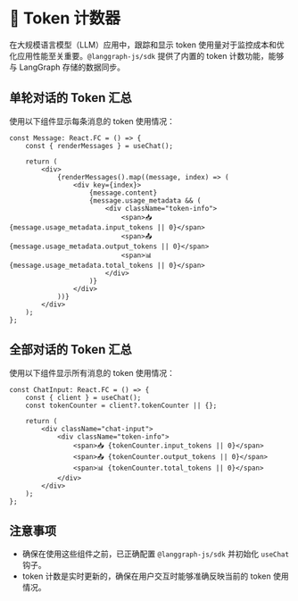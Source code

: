 # 🔢 Token 计数器

在大规模语言模型（LLM）应用中，跟踪和显示 token 使用量对于监控成本和优化应用性能至关重要。`@langgraph-js/sdk` 提供了内置的 token 计数功能，能够与 LangGraph 存储的数据同步。

## 单轮对话的 Token 汇总

使用以下组件显示每条消息的 token 使用情况：

```tsx
const Message: React.FC = () => {
    const { renderMessages } = useChat();

    return (
        <div>
            {renderMessages().map((message, index) => (
                <div key={index}>
                    {message.content}
                    {message.usage_metadata && (
                        <div className="token-info">
                            <span>📥 {message.usage_metadata.input_tokens || 0}</span>
                            <span>📤 {message.usage_metadata.output_tokens || 0}</span>
                            <span>📊 {message.usage_metadata.total_tokens || 0}</span>
                        </div>
                    )}
                </div>
            ))}
        </div>
    );
};
```

## 全部对话的 Token 汇总

使用以下组件显示所有消息的 token 使用情况：

```tsx
const ChatInput: React.FC = () => {
    const { client } = useChat();
    const tokenCounter = client?.tokenCounter || {};

    return (
        <div className="chat-input">
            <div className="token-info">
                <span>📥 {tokenCounter.input_tokens || 0}</span>
                <span>📤 {tokenCounter.output_tokens || 0}</span>
                <span>📊 {tokenCounter.total_tokens || 0}</span>
            </div>
        </div>
    );
};
```

## 注意事项

- 确保在使用这些组件之前，已正确配置 `@langgraph-js/sdk` 并初始化 `useChat` 钩子。
- token 计数是实时更新的，确保在用户交互时能够准确反映当前的 token 使用情况。
